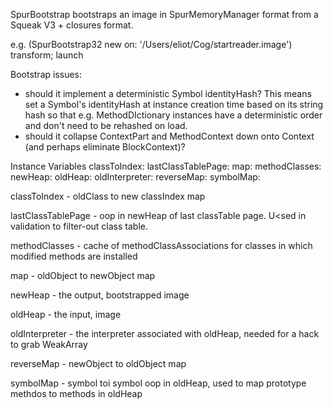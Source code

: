 SpurBootstrap bootstraps an image in SpurMemoryManager format from a Squeak V3 + closures format.

e.g.
	(SpurBootstrap32 new on: '/Users/eliot/Cog/startreader.image')
		transform;
		launch

Bootstrap issues:
- should it implement a deterministic Symbol identityHash? This means set a Symbol's identityHash at instance creation time
  based on its string hash so that e.g. MethodDIctionary instances have a deterministic order and don't need to be rehashed on load.
- should it collapse ContextPart and MethodContext down onto Context (and perhaps eliminate BlockContext)?

Instance Variables
	classToIndex:			<Dictionary>
	lastClassTablePage:	<Integer>
	map:					<Dictionary>
	methodClasses:		<Set>
	newHeap:				<SpurMemoryManager>
	oldHeap:				<NewObjectMemory>
	oldInterpreter:			<StackInterpreterSimulator>
	reverseMap:			<Dictionary>
	symbolMap:				<Dictionary>

classToIndex
	- oldClass to new classIndex map

lastClassTablePage
	- oop in newHeap of last classTable page.  U<sed in validation to filter-out class table.

methodClasses
	- cache of methodClassAssociations for classes in which modified methods are installed

map
	- oldObject to newObject map

newHeap
	- the output, bootstrapped image

oldHeap
	- the input, image

oldInterpreter
	- the interpreter associated with oldHeap, needed for a hack to grab WeakArray

reverseMap
	- newObject to oldObject map

symbolMap
	- symbol toi symbol oop in oldHeap, used to map prototype methdos to methods in oldHeap